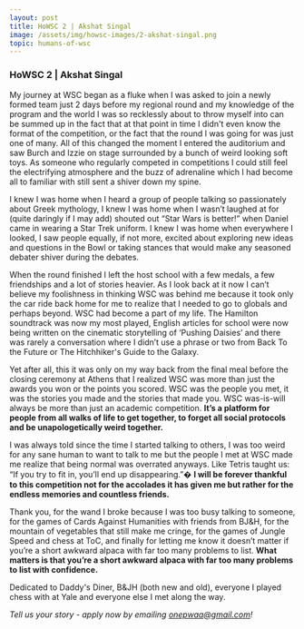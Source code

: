 ```yaml
---
layout: post
title: HoWSC 2 | Akshat Singal
image: /assets/img/howsc-images/2-akshat-singal.png
topic: humans-of-wsc
---
```


### HoWSC 2 | Akshat Singal

My journey at WSC began as a fluke when I was asked to join a newly formed team
just 2 days before my regional round and my knowledge of the program and the
world I was so recklessly about to throw myself into can be summed up in the
fact that at that point in time I didn't even know the format of the
competition, or the fact that the round I was going for was just one of many.
All of this changed the moment I entered the auditorium and saw Burch and Izzie
on stage surrounded by a bunch of weird looking soft toys. As someone who
regularly competed in competitions I could still feel the electrifying
atmosphere and the buzz of adrenaline which I had become all to familiar with
still sent a shiver down my spine.

I knew I was home when I heard a group of people talking so passionately about
Greek mythology, I knew I was home when I wasn’t laughed at for (quite daringly
if I may add) shouted out “Star Wars is better!” when Daniel came in wearing a
Star Trek uniform. I knew I was home when everywhere I looked, I saw people
equally, if not more, excited about exploring new ideas and questions in the
Bowl or taking stances that would make any seasoned debater shiver during the
debates.

When the round finished I left the host school with a few medals, a few
friendships and a lot of stories heavier. As I look back at it now I can’t
believe my foolishness in thinking WSC was behind me because it took only the
car ride back home for me to realize that I needed to go to globals and perhaps
beyond. WSC had become a part of my life. The Hamilton soundtrack was now my
most played, English articles for school were now being written on the cinematic
storytelling of ‘Pushing Daisies’ and there was rarely a conversation where I
didn’t use a phrase or two from Back To the Future or The Hitchhiker's Guide to
the Galaxy.

Yet after all, this it was only on my way back from the final meal before the
closing ceremony at Athens that I realized WSC was more than just the awards you
won or the points you scored. WSC was the people you met, it was the stories you
made and the stories that made you. WSC was-is-will always be more than just an
academic competition. **It’s a platform for people from all walks of life to get
together, to forget all social protocols and be unapologetically weird
together.**

I was always told since the time I started talking to others, I was too weird
for any sane human to want to talk to me but the people I met at WSC made me
realize that being normal was overrated anyways. Like Tetris taught us: “If you
try to fit in, you’ll end up disappearing.”� **I will be forever thankful to
this competition not for the accolades it has given me but rather for the
endless memories and countless friends.**

Thank you, for the wand I broke because I was too busy talking to someone, for
the games of Cards Against Humanities with friends from BJ&H, for the mountain
of vegetables that still make me cringe, for the games of Jungle Speed and chess
at ToC, and finally for letting me know it doesn’t matter if you’re a short
awkward alpaca with far too many problems to list. **What matters is that you’re
a short awkward alpaca with far too many problems to list with confidence.**

Dedicated to Daddy's Diner, B&JH (both new and old), everyone I played chess
with at Yale and everyone else I met along the way.

_Tell us your story - apply now by emailing
[onepwaa@gmail.com](mailto:onepwaa@gmail.com)!_
